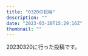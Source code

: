 ```yaml
---
title: "0320の投稿"
description: ""
date: "2023-03-20T15:29:16Z"
thumbnail: ""
---
```

20230320に行った投稿です。
<!--more-->

